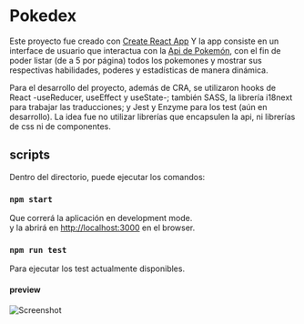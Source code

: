 # Pokedex

Este proyecto fue creado con [Create React App](https://github.com/facebook/create-react-app)
Y la app consiste en un interface de usuario que interactua con la [Api de Pokemón](https://pokeapi.co/), con el fin de poder listar (de a 5 por página) todos los pokemones y mostrar sus respectivas habilidades, poderes y estadísticas de manera dinámica.

Para el desarrollo del proyecto, además de CRA, se utilizaron hooks de React -useReducer, useEffect y useState-; también SASS, la librería i18next para trabajar las traducciones; y Jest y Enzyme para los test (aún en desarrollo). La idea fue no utilizar librerías que encapsulen la api, ni librerías de css ni de componentes.

## scripts

Dentro del directorio, puede ejecutar los comandos:

### `npm start`

Que correrá la aplicación en development mode.\
y la abrirá en [http://localhost:3000](http://localhost:3000) en el browser.

### `npm run test`

Para ejecutar los test actualmente disponibles.

#### preview

![Screenshot](screenshot.png)
